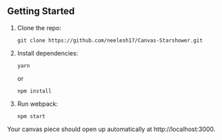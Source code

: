 ## Getting Started

1.  Clone the repo:

        git clone https://github.com/neelesh17/Canvas-Starshower.git

2.  Install dependencies:

        yarn

    or

        npm install

3.  Run webpack:

        npm start

Your canvas piece should open up automatically at http://localhost:3000.
